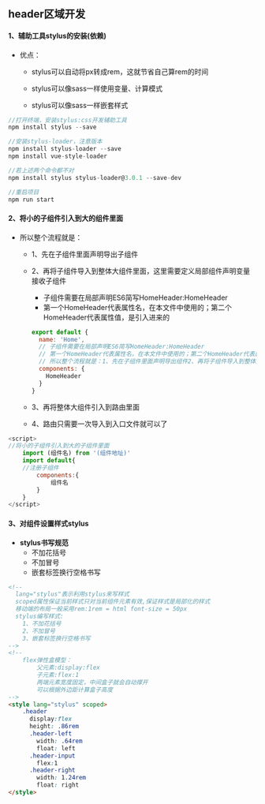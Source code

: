 ## header区域开发

#### 1、辅助工具stylus的安装(依赖)

* 优点：

  * stylus可以自动将px转成rem，这就节省自己算rem的时间

  * stylus可以像sass一样使用变量、计算模式

  * stylus可以像sass一样嵌套样式

```js
//打开终端，安装stylus:css开发辅助工具
npm install stylus --save                 

//安装stylus-loader，注意版本
npm install stylus-loader --save
npm install vue-style-loader

//若上述两个命令都不对
npm install stylus stylus-loader@3.0.1 --save-dev 

//重启项目
npm run start
```

#### 2、将小的子组件引入到大的组件里面

* 所以整个流程就是：

  * 1、先在子组件里面声明导出子组件

  * 2、再将子组件导入到整体大组件里面，这里需要定义局部组件声明变量接收子组件

    * 子组件需要在局部声明ES6简写HomeHeader:HomeHeader
    * 第一个HomeHeader代表属性名，在本文件中使用的；第二个HomeHeader代表属性值，是引入进来的

    ```js
    export default {
      name: 'Home',
      // 子组件需要在局部声明ES6简写HomeHeader:HomeHeader
      // 第一个HomeHeader代表属性名，在本文件中使用的；第二个HomeHeader代表属性值，是引入进来的
      // 所以整个流程就是：1、先在子组件里面声明导出组件2、再将子组件导入到整体大组件里面，这里需要声明变量接收子组件3、再将整体大组件引入到路由里面4、路由只需要一次导入到入口文件就可以了
      components: {
        HomeHeader
      }
    }
    ```

  * 3、再将整体大组件引入到路由里面

  * 4、路由只需要一次导入到入口文件就可以了

```js
<script>
//将小的子组件引入到大的子组件里面
	import (组件名) from '(组件地址)'
	import default{
	//注册子组件
        components:{
        	组件名
        }
	}
</script>
```

#### 3、对组件设置样式stylus

* **stylus书写规范**
  * 不加花括号
  * 不加冒号
  * 嵌套标签换行空格书写

```html
<!--
  lang="stylus"表示利用stylus来写样式
  scoped属性保证当前样式只对当前组件元素有效,保证样式是局部化的样式
  移动端的布局一般采用rem:1rem = html font-size = 50px
  stylus编写样式:
    1、不加花括号
    2、不加冒号
    3、嵌套标签换行空格书写
-->
<!--
	flex弹性盒模型：
        父元素:display:flex
        子元素:flex:1
        两端元素宽度固定，中间盒子就会自动撑开
        可以根据外边距计算盒子高度
-->
<style lang="stylus" scoped>
	.header
	  display:flex
      height: .86rem
      .header-left
        width: .64rem
        float: left
      .header-input
		flex:1
      .header-right
        width: 1.24rem
        float: right
</style>
```

